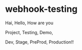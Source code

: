 # webhook-testing

Hai, Hello, How are you

Project, Testing, Demo,

Dev, Stage, PreProd, Production!!

